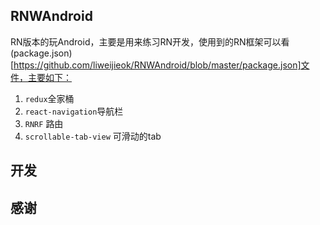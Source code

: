 ## RNWAndroid
RN版本的玩Android，主要是用来练习RN开发，使用到的RN框架可以看(package.json)[https://github.com/liweijieok/RNWAndroid/blob/master/package.json]文件，主要如下：
1. `redux`全家桶
2. `react-navigation`导航栏
3. `RNRF` 路由
4. `scrollable-tab-view` 可滑动的tab

## 开发

## 感谢

